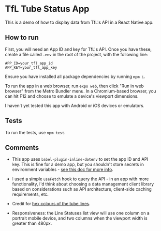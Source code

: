 # TfL Tube Status App

This is a demo of how to display data from TfL's API in a React Native app.

## How to run

First, you will need an App ID and key for TfL's API. Once you have these, create a file called `.env` in the root of the project, with the following line:

```
APP_ID=your_tfl_app_id
APP_KEY=your_tfl_app_key
```

Ensure you have installed all package dependencies by running `npm i`.

To run the app in a web browser, run `expo web`, then click "Run in web browser" from the Metro Bundler menu. In a Chromium-based browser, you can hit F12 and choose to emulate a device's viewport dimensions.

I haven't yet tested this app with Android or iOS devices or emulators.

## Tests

To run the tests, use `npm test`.

## Comments

- This app uses `babel-plugin-inline-dotenv` to set the app ID and API key. This is fine for a demo app, but you shouldn't store secrets in environment variables - [see this doc for more info](https://docs.expo.io/build-reference/variables/).

- I used a simple `useFetch` hook to query the API - in an app with more functionality, I'd think about choosing a data management client library based on considerations such as API architecture, client-side caching requirements, etc.

- Credit for [hex colours of the tube lines](https://github.com/rourkie/tflcss/blob/master/tfl.css).

- Responsiveness: the Line Statuses list view will use one column on a portrait mobile device, and two columns when the viewport width is greater than 480px.
